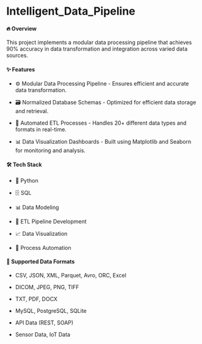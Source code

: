 # Intelligent_Data_Pipeline
#### 🔥 Overview  
This project implements a modular data processing pipeline that achieves 90% accuracy in data transformation and integration across varied data sources.  

#### ✨ Features

* ⚙️ Modular Data Processing Pipeline - Ensures efficient and accurate data transformation.

* 🗃️ Normalized Database Schemas - Optimized for efficient data storage and retrieval.

* 🔄 Automated ETL Processes - Handles 20+ different data types and formats in real-time.

* 📊 Data Visualization Dashboards - Built using Matplotlib and Seaborn for monitoring and analysis.

#### 🛠️ Tech Stack

* 🐍 Python

* 🗄️ SQL

* 📊 Data Modeling

* 🔄 ETL Pipeline Development

* 📈 Data Visualization

* 🤖 Process Automation  

#### 📂 Supported Data Formats  

* CSV, JSON, XML, Parquet, Avro, ORC, Excel

* DICOM, JPEG, PNG, TIFF

* TXT, PDF, DOCX

* MySQL, PostgreSQL, SQLite

* API Data (REST, SOAP)

* Sensor Data, IoT Data
